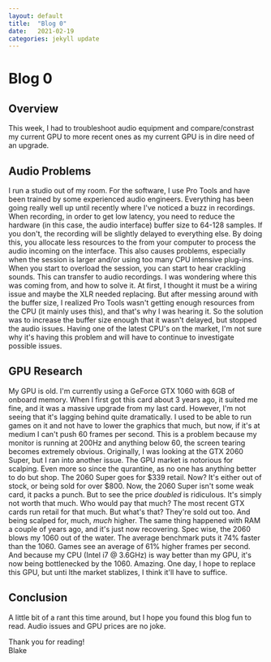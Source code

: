 ```yaml
---
layout: default
title:  "Blog 0"
date:   2021-02-19
categories: jekyll update
---
```



<h1>Blog 0</h1>

<h2>Overview</h2>
This week, I had to troubleshoot audio equipment and compare/constrast my current GPU to more recent ones as my current GPU is in dire need of an upgrade.

<h2>Audio Problems</h2>
I run a studio out of my room. For the software, I use Pro Tools and have been trained by some experienced audio engineers. Everything has been going really well up until recently where I've noticed a buzz in recordings. When recording, in order to get low latency, you need to reduce the hardware (in this case, the audio interface) buffer size to 64-128 samples. If you don't, the recording will be slightly delayed to everything else. By doing this, you allocate less resources to the from your computer to process the audio incoming on the interface. This also causes problems, especially when the session is larger and/or using too many CPU intensive plug-ins. When you start to overload the session, you can start to hear crackling sounds. This can transfer to audio recordings. I was wondering where this was coming from, and how to solve it. At first, I thought it must be a wiring issue and maybe the XLR needed replacing. But after messing around with the buffer size, I realized Pro Tools wasn't getting enough resources from the CPU (it mainly uses this), and that's why I was hearing it. So the solution was to increase the buffer size enough that it wasn't delayed, but stopped the audio issues. Having one of the latest CPU's on the market, I'm not sure why it's having this problem and will have to continue to investigate possible issues. 

<h2>GPU Research</h2>
My GPU is old. I'm currently using a GeForce GTX 1060 with 6GB of onboard memory. When I first got this card about 3 years ago, it suited me fine, and it was a massive upgrade from my last card. However, I'm not seeing that it's lagging behind quite dramatically. I used to be able to run games on it and not have to lower the graphics that much, but now, if it's at medium I can't push 60 frames per second. This is a problem because my monitor is running at 200Hz and anything below 60, the screen tearing becomes extremely obvious. Originally, I was looking at the GTX 2060 Super, but I ran into another issue. The GPU market is notorious for scalping. Even more so since the qurantine, as no one has anything better to do but shop. The 2060 Super goes for $339 retail. Now? It's either out of stock, or being sold for over $800. Now, the 2060 Super isn't some weak card, it packs a punch. But to see the price <i>doubled</i> is ridiculous. It's simply not worth that much. Who would pay that much? The most recent GTX cards run retail for that much. But what's that? They're sold out too. And being scalped for, much, <i>much</i> higher. The same thing happened with RAM a couple of years ago, and it's just now recovering. Spec wise, the 2060 blows my 1060 out of the water. The average benchmark puts it 74% faster than the 1060. Games see an average of 61% higher frames per second. And because my CPU (Intel i7 @ 3.6GHz) is way better than my GPU, it's now being bottlenecked by the 1060. Amazing. One day, I hope to replace this GPU, but unti lthe market stablizes, I think it'll have to suffice. 

<h2>Conclusion</h2>
A little bit of a rant this time around, but I hope you found this blog fun to read. Audio issues and GPU prices are no joke. 


Thank you for reading!<br/>
Blake
